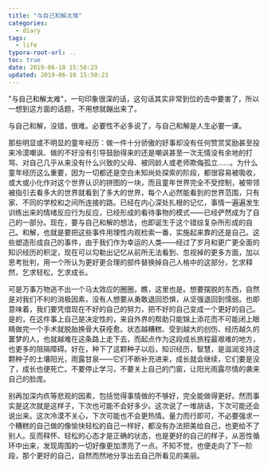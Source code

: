 ```yaml
---
title: "与自己和解太难"
categories:
  - diary
tags:
  - life
typora-root-url: ..
toc: true
date: 2019-06-10 15:50:23
updated: 2019-06-10 15:50:23
---
```


"与自己和解太难"，一句印象很深的话，这句话其实非常到位的击中要害了，所以一想到这方面的话题，不用想就蹦出来了。

<!--more-->

与自己和解，没错，很难。必要性不必多说了，与自己和解是人生必要一课。

那些明显或不明显的童年经历：做一件十分骄傲的好事却没有任何赞赏奖励甚至投来冷漠嘲讽、做的不好没有引导鼓励得来的还是嘲讽甚至一次无情没有余地的打骂、对自己几乎从来没有什么兴致的父母、被同龄人或老师欺侮孤立……。为什么童年经历这么重要，因为一切都还是空白未知尚处探索的阶段，都很容易被吸收，或大或小化作对这个世界认识的拼图的一块，而且童年世界完全不受控制，被带领被指引去看多大的世界就看到了多大的世界，每个人必然能看到的世界范围，只有家、不同的学校和之间所连接的路。已经在内心深处扎根的记忆，事情一遍遍发生训练出来的情绪反应行为反应，已经形成的看待事物的模式——已经俨然成为了自己的一部分。现在，要与自己和解的想法，也即诞生于这个错综复杂所形成的自己。和解，也就是要把这些事件用理性内观检索一番，实施起来靠的还是自己。这些塑造形成自己的事件，由于我们作为幸运的人类——经过了岁月和更广更全面的知识经历的积淀，现在可以勾勒出记忆从前所无法看到、忽视掉的更多方面，加以思考批判，用一个所认为更好更合理的部件替换掉自己人格中的这部分，乞求释然，乞求轻松，乞求成长。

可是万事万物逃不出一个马太效应的圈圈，瞧，这里也是。想要摆脱的东西，自然是对我们不利的消极因素，没有人想要从勇敢退回恐惧，从坚强退回到懦弱。也即意味着，我们要凭借现在不好的自己的努力，把不好的自己变成一个更好的自己。是的，在这件事上自己是决定性的，来自外界的帮助只能锦上添花而不可能闭上眼睛做完一个手术就脱胎换骨大获痊愈。状态越糟糕、受到越大的创伤、经历越久的噩梦的人，也就越难在这条路上走下去，而起点作为这段成长旅程最艰难的地方，也更多的阻隔障碍。好在，种下了这颗种子以后，知识经历，智慧，是滋润支持这颗种子的土壤阳光，雨露甘泉——它们不断补充进来，成长就会继续，它们要是没了，成长也便死亡。不要停止学习，不要关上自己的门窗，让阳光雨露尽情的袭来自己的脸庞。

别再加深内疚等悲观的因素，包括觉得事情做的不够好，完全能做得更好。然而事实是这次就是这样子，下次也可能不会好多少。这次说了一堆胡话，下次可能还会说出来。这次冷漠不关心，下次可能也不会更热情。量力而行即可，不必要强求一个糟糕的自己做的像愉快轻松的自己一样好，都没有办法把美给自己，也更给不了别人。反而释怀、轻松的心态才是正确的状态，也是更好的自己的样子，从恶性循环中出来，发现周围的一切好像更加漂亮了一点。不知不觉，也便走向了下一阶段，那个更好的自己，自然而然地分享出去自己所看见的美丽。